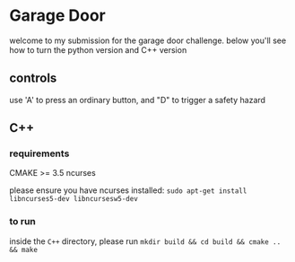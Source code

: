 # Garage Door

welcome to my submission for the garage door challenge. below you'll see how to turn the python version and C++ version

## controls
use 'A' to press an ordinary button, and "D" to trigger a safety hazard

## C++

### requirements
CMAKE >= 3.5
ncurses

please ensure you have ncurses installed:
`sudo apt-get install libncurses5-dev libncursesw5-dev`

### to run
inside the `C++` directory, please run
`mkdir build && cd build && cmake .. && make`


